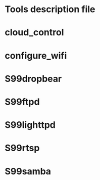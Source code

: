 # Tools description file
cloud_control
=============

configure_wifi
=============

S99dropbear
=============

S99ftpd
=============

S99lighttpd
=============

S99rtsp
=============

S99samba
=============
